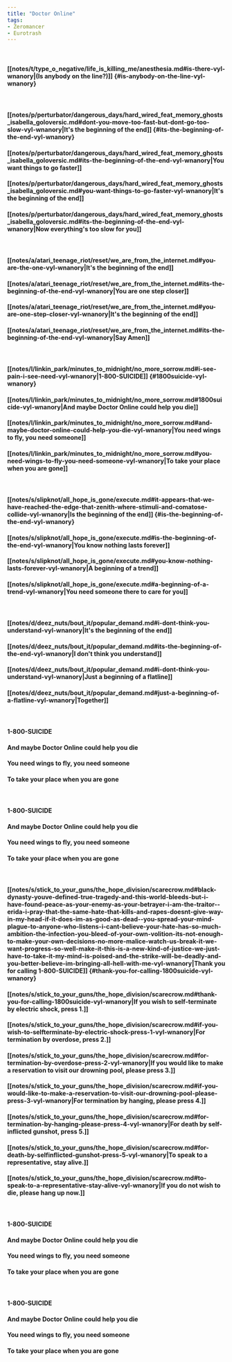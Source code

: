 ```yaml
---
title: "Doctor Online"
tags:
- Zeromancer
- Eurotrash
---
```

&nbsp;
#### [[notes/t/type_o_negative/life_is_killing_me/anesthesia.md#is-there-vyl-wnanory|(Is anybody on the line?)]] {#is-anybody-on-the-line-vyl-wnanory}
&nbsp;
#### [[notes/p/perturbator/dangerous_days/hard_wired_feat_memory_ghosts_isabella_goloversic.md#dont-you-move-too-fast-but-dont-go-too-slow-vyl-wnanory|It's the beginning of the end]] {#its-the-beginning-of-the-end-vyl-wnanory}
#### [[notes/p/perturbator/dangerous_days/hard_wired_feat_memory_ghosts_isabella_goloversic.md#its-the-beginning-of-the-end-vyl-wnanory|You want things to go faster]]
#### [[notes/p/perturbator/dangerous_days/hard_wired_feat_memory_ghosts_isabella_goloversic.md#you-want-things-to-go-faster-vyl-wnanory|It's the beginning of the end]]
#### [[notes/p/perturbator/dangerous_days/hard_wired_feat_memory_ghosts_isabella_goloversic.md#its-the-beginning-of-the-end-vyl-wnanory|Now everything's too slow for you]]
&nbsp;
#### [[notes/a/atari_teenage_riot/reset/we_are_from_the_internet.md#you-are-the-one-vyl-wnanory|It's the beginning of the end]]
#### [[notes/a/atari_teenage_riot/reset/we_are_from_the_internet.md#its-the-beginning-of-the-end-vyl-wnanory|You are one step closer]]
#### [[notes/a/atari_teenage_riot/reset/we_are_from_the_internet.md#you-are-one-step-closer-vyl-wnanory|It's the beginning of the end]]
#### [[notes/a/atari_teenage_riot/reset/we_are_from_the_internet.md#its-the-beginning-of-the-end-vyl-wnanory|Say Amen]]
&nbsp;
#### [[notes/l/linkin_park/minutes_to_midnight/no_more_sorrow.md#i-see-pain-i-see-need-vyl-wnanory|1-800-SUICIDE]] {#1800suicide-vyl-wnanory}
#### [[notes/l/linkin_park/minutes_to_midnight/no_more_sorrow.md#1800suicide-vyl-wnanory|And maybe Doctor Online could help you die]]
#### [[notes/l/linkin_park/minutes_to_midnight/no_more_sorrow.md#and-maybe-doctor-online-could-help-you-die-vyl-wnanory|You need wings to fly, you need someone]]
#### [[notes/l/linkin_park/minutes_to_midnight/no_more_sorrow.md#you-need-wings-to-fly-you-need-someone-vyl-wnanory|To take your place when you are gone]]
&nbsp;
#### [[notes/s/slipknot/all_hope_is_gone/execute.md#it-appears-that-we-have-reached-the-edge-that-zenith-where-stimuli-and-comatose-collide-vyl-wnanory|Is the beginning of the end]] {#is-the-beginning-of-the-end-vyl-wnanory}
#### [[notes/s/slipknot/all_hope_is_gone/execute.md#is-the-beginning-of-the-end-vyl-wnanory|You know nothing lasts forever]]
#### [[notes/s/slipknot/all_hope_is_gone/execute.md#you-know-nothing-lasts-forever-vyl-wnanory|A beginning of a trend]]
#### [[notes/s/slipknot/all_hope_is_gone/execute.md#a-beginning-of-a-trend-vyl-wnanory|You need someone there to care for you]]
&nbsp;
#### [[notes/d/deez_nuts/bout_it/popular_demand.md#i-dont-think-you-understand-vyl-wnanory|It's the beginning of the end]]
#### [[notes/d/deez_nuts/bout_it/popular_demand.md#its-the-beginning-of-the-end-vyl-wnanory|I don't think you understand]]
#### [[notes/d/deez_nuts/bout_it/popular_demand.md#i-dont-think-you-understand-vyl-wnanory|Just a beginning of a flatline]]
#### [[notes/d/deez_nuts/bout_it/popular_demand.md#just-a-beginning-of-a-flatline-vyl-wnanory|Together]]
&nbsp;
#### 1-800-SUICIDE
#### And maybe Doctor Online could help you die
#### You need wings to fly, you need someone
#### To take your place when you are gone
&nbsp;
#### 1-800-SUICIDE
#### And maybe Doctor Online could help you die
#### You need wings to fly, you need someone
#### To take your place when you are gone
&nbsp;
#### [[notes/s/stick_to_your_guns/the_hope_division/scarecrow.md#black-dynasty-youve-defined-true-tragedy-and-this-world-bleeds-but-i-have-found-peace-as-your-enemy-as-your-betrayer-i-am-the-traitor--erida-i-pray-that-the-same-hate-that-kills-and-rapes-doesnt-give-way-in-my-head-if-it-does-im-as-good-as-dead--you-spread-your-mind-plague-to-anyone-who-listens-i-cant-believe-your-hate-has-so-much-ambition-the-infection-you-bleed-of-your-own-volition-its-not-enough-to-make-your-own-decisions-no-more-malice-watch-us-break-it-we-want-progress-so-well-make-it-this-is-a-new-kind-of-justice-we-just-have-to-take-it-my-mind-is-poised-and-the-strike-will-be-deadly-and-you-better-believe-im-bringing-all-hell-with-me-vyl-wnanory|Thank you for calling 1-800-SUICIDE]] {#thank-you-for-calling-1800suicide-vyl-wnanory}
#### [[notes/s/stick_to_your_guns/the_hope_division/scarecrow.md#thank-you-for-calling-1800suicide-vyl-wnanory|If you wish to self-terminate by electric shock, press 1.]]
#### [[notes/s/stick_to_your_guns/the_hope_division/scarecrow.md#if-you-wish-to-selfterminate-by-electric-shock-press-1-vyl-wnanory|For termination by overdose, press 2.]]
#### [[notes/s/stick_to_your_guns/the_hope_division/scarecrow.md#for-termination-by-overdose-press-2-vyl-wnanory|If you would like to make a reservation to visit our drowning pool, please press 3.]]
#### [[notes/s/stick_to_your_guns/the_hope_division/scarecrow.md#if-you-would-like-to-make-a-reservation-to-visit-our-drowning-pool-please-press-3-vyl-wnanory|For termination by hanging, please press 4.]]
#### [[notes/s/stick_to_your_guns/the_hope_division/scarecrow.md#for-termination-by-hanging-please-press-4-vyl-wnanory|For death by self-inflicted gunshot, press 5.]]
#### [[notes/s/stick_to_your_guns/the_hope_division/scarecrow.md#for-death-by-selfinflicted-gunshot-press-5-vyl-wnanory|To speak to a representative, stay alive.]]
#### [[notes/s/stick_to_your_guns/the_hope_division/scarecrow.md#to-speak-to-a-representative-stay-alive-vyl-wnanory|If you do not wish to die, please hang up now.]]
&nbsp;
#### 1-800-SUICIDE
#### And maybe Doctor Online could help you die
#### You need wings to fly, you need someone
#### To take your place when you are gone
&nbsp;
#### 1-800-SUICIDE
#### And maybe Doctor Online could help you die
#### You need wings to fly, you need someone
#### To take your place when you are gone

